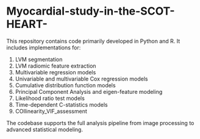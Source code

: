 # Myocardial-study-in-the-SCOT-HEART-

This repository contains code primarily developed in Python and R. It includes implementations for:
1.	LVM segmentation
2.	LVM radiomic feature extraction
3.	Multivariable regression models
4.	Univariable and multivariable Cox regression models
5.	Cumulative distribution function models
6.	Principal Component Analysis and eigen-feature modeling
7.	Likelihood ratio test models
8.	Time-dependent C-statistics models
9.	COllinearity_VIF_assessment

The codebase supports the full analysis pipeline from image processing to advanced statistical modeling.

